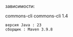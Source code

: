 зависимости:

  <dependencies>
        <dependency>
            <groupId>commons-cli</groupId>
            <artifactId>commons-cli</artifactId>
            <version>1.4</version>
        </dependency>
    </dependencies>

    версия Java : 23
    сборщик : Maven 3.9.8
